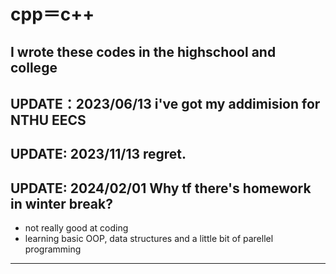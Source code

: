# cpp＝c++
## I wrote these codes in the highschool and college
## UPDATE：2023/06/13 i've got my addimision for NTHU EECS
## UPDATE: 2023/11/13 regret.
## UPDATE: 2024/02/01 Why tf there's homework in winter break?
* not really good at coding
* learning basic OOP, data structures and a little bit of parellel programming
---
